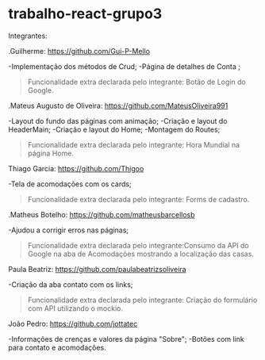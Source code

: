 # trabalho-react-grupo3
Integrantes: 

.Guilherme: https://github.com/Gui-P-Mello

-Implementação  dos métodos de Crud;
-Página de detalhes de Conta ;
> Funcionalidade extra declarada pelo integrante: Botão de Login do Google.

.Mateus Augusto de Oliveira: https://github.com/MateusOliveira991

-Layout do fundo das páginas com animação;
-Criação e layout do HeaderMain;
-Criação e layout do Home;
-Montagem do Routes;
> Funcionalidade extra declarada pelo integrante: Hora Mundial na página Home.

 Thiago Garcia: https://github.com/Thigoo

-Tela de acomodações com os cards;
> Funcionalidade extra declarada pelo integrante: Forms de cadastro.

.Matheus Botelho: https://github.com/matheusbarcellosb

-Ajudou a corrigir erros nas páginas;
> Funcionalidade extra declarada pelo integrante:Consumo da API do Google na aba de Acomodações mostrando a localização das casas.


Paula Beatriz: https://github.com/paulabeatrizsoliveira
 
-Criação da aba contato com os links;
> Funcionalidade extra declarada pelo integrante: Criação do formulário com API utilizando o mockio.

João Pedro: https://github.com/jottatec

-Informações de crenças e valores da página "Sobre";
-Botões com link para contato e acomodações.

